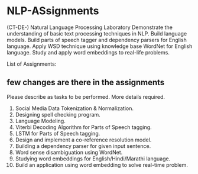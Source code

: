 # NLP-ASsignments

(CT-DE-) Natural Language Processing Laboratory
Demonstrate the understanding of basic text processing techniques in NLP.
Build language models.
Build parts of speech tagger and dependency parsers for English language.
Apply WSD technique using knowledge base WordNet for English language.
Study and apply word embeddings to real-life problems.

List of Assignments:

## few changes are there in the assignments

Please describe as tasks to be performed. More details required.

1. Social Media Data Tokenization & Normalization.
2. Designing spell checking program.
3. Language Modeling.
4. Viterbi Decoding Algorithm for Parts of Speech tagging.
5. LSTM for Parts of Speech tagging.
6. Design and implement a co-reference resolution model.
7. Building a dependency parser for given input sentence.
8. Word sense disambiguation using WordNet.
9. Studying word embeddings for English/Hindi/Marathi language.
10. Build an application using word embedding to solve real-time problem.
